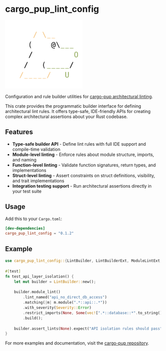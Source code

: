 # cargo_pup_lint_config

<picture>
  <source media="(prefers-color-scheme: dark)" srcset="https://raw.githubusercontent.com/DataDog/cargo-pup/main/docs/pup_dark.png">
  <source media="(prefers-color-scheme: light)" srcset="https://raw.githubusercontent.com/DataDog/cargo-pup/main/docs/pup_light.png">
  <img alt="cargo_pup logo" src="https://raw.githubusercontent.com/DataDog/cargo-pup/main/docs/pup_light.png" width="250">
</picture>

Configuration and rule builder utilities for [cargo-pup architectural linting](https://github.com/datadog/cargo-pup).

This crate provides the programmatic builder interface for defining architectural lint rules. It offers type-safe, IDE-friendly APIs for creating complex architectural assertions about your Rust codebase.

## Features

- **Type-safe builder API** - Define lint rules with full IDE support and compile-time validation
- **Module-level linting** - Enforce rules about module structure, imports, and naming
- **Function-level linting** - Validate function signatures, return types, and implementations
- **Struct-level linting** - Assert constraints on struct definitions, visibility, and trait implementations
- **Integration testing support** - Run architectural assertions directly in your test suite

## Usage

Add this to your `Cargo.toml`:

```toml
[dev-dependencies]
cargo_pup_lint_config = "0.1.2"
```

## Example

```rust
use cargo_pup_lint_config::{LintBuilder, LintBuilderExt, ModuleLintExt, Severity};

#[test]
fn test_api_layer_isolation() {
    let mut builder = LintBuilder::new();
    
    builder.module_lint()
        .lint_named("api_no_direct_db_access")
        .matching(|m| m.module(".*::api::.*"))
        .with_severity(Severity::Error)
        .restrict_imports(None, Some(vec![".*::database::*".to_string()]))
        .build();
    
    builder.assert_lints(None).expect("API isolation rules should pass");
}
```

For more examples and documentation, visit the [cargo-pup repository](https://github.com/datadog/cargo-pup).
